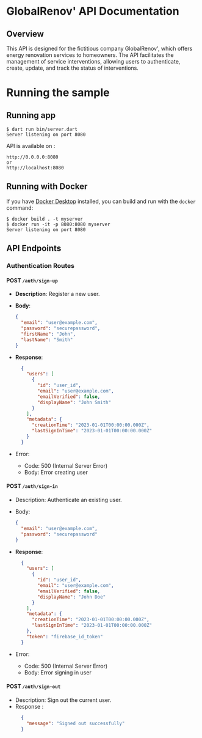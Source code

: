 # GlobalRenov' API Documentation

## Overview

This API is designed for the fictitious company GlobalRenov', which offers energy renovation services to homeowners. The API facilitates the management of service interventions, allowing users to authenticate, create, update, and track the status of interventions.

# Running the sample

## Running app

```
$ dart run bin/server.dart
Server listening on port 8080
```

API is available on :
```
http://0.0.0.0:8080
or
http://localhost:8080
```

## Running with Docker

If you have [Docker Desktop](https://www.docker.com/get-started) installed, you
can build and run with the `docker` command:

```
$ docker build . -t myserver
$ docker run -it -p 8080:8080 myserver
Server listening on port 8080
```

## API Endpoints

### Authentication Routes

#### POST `/auth/sign-up`
- **Description**: Register a new user.
- **Body**:
  ```json
  {
    "email": "user@example.com",
    "password": "securepassword",
    "firstName": "John",
    "lastName": "Smith"
  }
  ```
- **Response**:
  ```json
    {
      "users": [
        {
          "id": "user_id",
          "email": "user@example.com",
          "emailVerified": false,
          "displayName": "John Smith"
        }
      ],
      "metadata": {
        "creationTime": "2023-01-01T00:00:00.000Z",
        "lastSignInTime": "2023-01-01T00:00:00.000Z"
      }
    }
  ```

- Error:
  - Code: 500 (Internal Server Error)
  - Body: Error creating user



#### POST `/auth/sign-in`
- Description: Authenticate an existing user.
- Body:
  ```json
  {
    "email": "user@example.com",
    "password": "securepassword"
  }
  ```

- **Response**:
  ```json
    {
      "users": [
        {
          "id": "user_id",
          "email": "user@example.com",
          "emailVerified": false,
          "displayName": "John Doe"
        }
      ],
      "metadata": {
        "creationTime": "2023-01-01T00:00:00.000Z",
        "lastSignInTime": "2023-01-01T00:00:00.000Z"
      },
      "token": "firebase_id_token"
    }
  ```

- Error:
  - Code: 500 (Internal Server Error)
  - Body: Error signing in user


#### POST `/auth/sign-out`
- Description: Sign out the current user.
- Response :
  ```json
    {
      "message": "Signed out successfully"
    }
  ```
